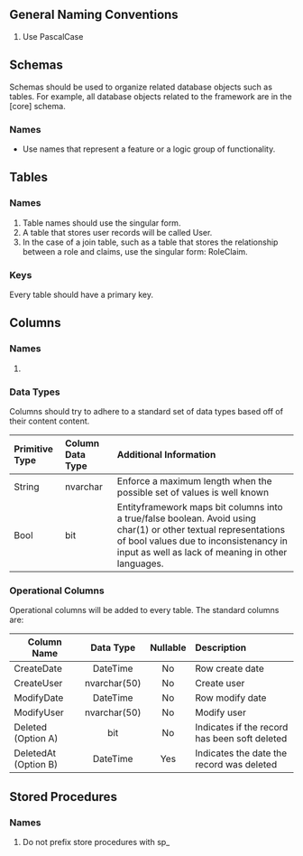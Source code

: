 ## General Naming Conventions

1. Use PascalCase


## Schemas
Schemas should be used to organize related database objects such as tables. For example, all database objects related to the framework are in the [core] schema.

### Names
* Use names that represent a feature or a logic group of functionality.

## Tables


### Names
1. Table names should use the singular form. 
 1. A table that stores user records will be called User. 
 2. In the case of a join table, such as a table that stores the relationship between a role and claims, use the singular form: RoleClaim.
 
### Keys
Every table should have a primary key.

## Columns 

### Names
1. 

### Data Types
Columns should try to adhere to a standard set of data types based off of their content content.

|Primitive Type | Column Data Type | Additional Information
|:----|:----|:----|
|String | nvarchar | Enforce a maximum length when the possible set of values is well known|
| Bool | bit | Entityframework maps bit columns into a true/false boolean. Avoid using char(1) or other textual representations of bool values due to inconsistenancy in input as well as lack of meaning in other languages.|


### Operational Columns
Operational columns will be added to every table. The standard columns are:

| Column Name | Data Type | Nullable | Description
| ------------- |:-------------:| :-----:| :-----|
| CreateDate | DateTime | No | Row create date|
| CreateUser | nvarchar(50) | No | Create user |
| ModifyDate | DateTime | No | Row modify date | 
| ModifyUser | nvarchar(50) | No | Modify user |
| Deleted (Option A)    | bit | No    | Indicates if the record has been soft deleted|
| DeletedAt (Option B) | DateTime | Yes | Indicates the date the record was deleted|

## Stored Procedures

### Names
1. Do not prefix store procedures with sp_ 
